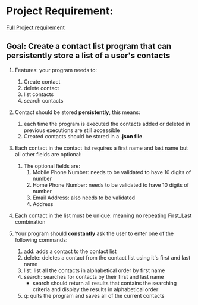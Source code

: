 # Project Requirement:
[Full Project requirement](https://www.programmingexpert.io/projects/contact-list)  
## Goal: Create a contact list program that can persistently store a list of a user's contacts  

1. Features: your program needs to:  
    1. Create contact  
    1. delete contact  
    1. list contacts  
    1. search contacts  

1. Contact should be stored **persistently**, this means:   
    1. each time the program is executed the contacts added or deleted in previous executions are still accessible  
    1. Created contacts should be stored in a **.json file**.  

1. Each contact in the contact list requires a first name and last name but all other fields are optional:  
    1. The optional fields are:  
        1. Mobile Phone Number: needs to be validated to have 10 digits of number  
        1. Home Phone Number: needs to be validated to have 10 digits of number  
        1. Email Address: also needs to be validated  
        1. Address  

1. Each contact in the list must be unique: meaning no repeating First_Last combination  

1. Your program should **constantly** ask the user to enter one of the following commands:  
    1. add: adds a contact to the contact list  
    1. delete: deletes a contact from the contact list using it's first and last name    
    1. list: list all the contacts in alphabetical order by first name    
    1. search: searches for contacts by their first and last name  
        - search should return all results that contains the searching criteria and display the results in alphabetical order  
    1. q: quits the program and saves all of the current contacts  